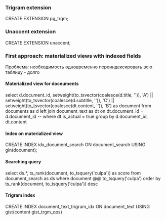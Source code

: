 ### Trigram extension
CREATE EXTENSION pg_trgm;

### Unaccent extension
CREATE EXTENSION unaccent;


### First approach: materialized views with indexed fields
Проблема: необходимость одновременно переиндексировать всю таблицу - долго

#### Materialized view for doceuments
select
	d.document_id,
	setweight(to_tsvector(coalesce(d.title, '')), 'A') ||
	setweight(to_tsvector(coalesce(d.subtitle, '')), 'C') ||
	setweight(to_tsvector(coalesce(dt.content, '')), 'B') as document
from documents as d
left join document_text as dt on dt.document_id = d.document_id
-- where dt.is_actual = true
group by d.document_id, dt.content

#### Index on materialized view
CREATE INDEX idx_document_search ON document_search USING gin(document);

#### Searching query
select ds.*, ts_rank(document, to_tsquery('culpa')) as score from document_search as ds
where document @@ to_tsquery('culpa')
order by ts_rank(document, to_tsquery('culpa')) desc




#### Trigram index
CREATE INDEX document_text_trigram_idx ON document_text USING gist(content gist_trgm_ops)
